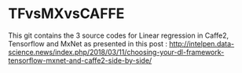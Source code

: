 # TFvsMXvsCAFFE
This git contains the 3 source codes for Linear regression in Caffe2, Tensorflow and MxNet as presented in this post :
http://intelpen.data-science.news/index.php/2018/03/11/choosing-your-dl-framework-tensorflow-mxnet-and-caffe2-side-by-side/
